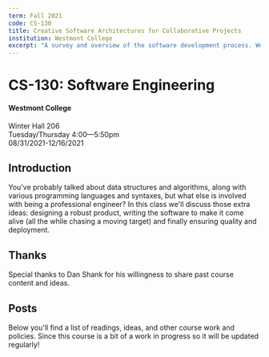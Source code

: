 ```yaml
---
term: Fall 2021
code: CS-130
title: Creative Software Architectures for Collaborative Projects
institution: Westmont College
excerpt: "A survey and overview of the software development process. We'll work together to build a web application from the ground-up: covering design, coordinating work, testing, and deployment."
---
```


# CS-130: Software Engineering

#### Westmont College

Winter Hall 206\
Tuesday/Thursday 4:00—5:50pm\
08/31/2021-12/16/2021

## Introduction

You've probably talked about data structures and algorithms, along with various programming languages and syntaxes, but what else is involved with being a professional engineer? In this class we'll discuss those extra ideas: designing a robust product, writing the software to make it come alive (all the while chasing a moving target) and finally ensuring quality and deployment.

## Thanks

Special thanks to Dan Shank for his willingness to share past course content and ideas.

## Posts

Below you'll find a list of readings, ideas, and other course work and policies. Since this course is a bit of a work in progress so it will be updated regularly!
